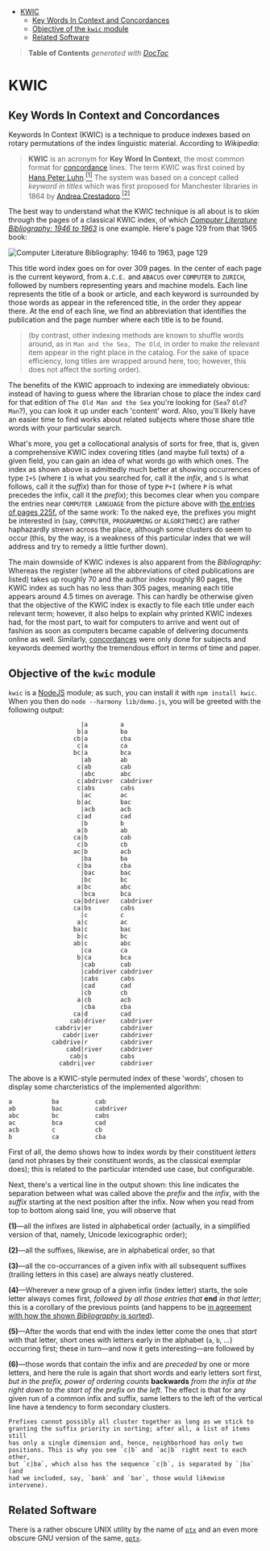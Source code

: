 

- [KWIC](#kwic)
	- [Key Words In Context and Concordances](#key-words-in-context-and-concordances)
	- [Objective of the `kwic` module](#objective-of-the-kwic-module)
	- [Related Software](#related-software)

> **Table of Contents**  *generated with [DocToc](http://doctoc.herokuapp.com/)*


# KWIC

## Key Words In Context and Concordances

Keywords In Context (KWIC) is a technique to produce indexes based on rotary permutations
of the index linguistic material. According to *Wikipedia*:

> **KWIC** is an acronym for **Key Word In Context**, the most common format for
> [concordance](https://en.wikipedia.org/wiki/Concordance_(publishing)) lines.
> The term KWIC was first coined by [Hans Peter
> Luhn](https://en.wikipedia.org/wiki/Hans_Peter_Luhn).[<sup>[1]</sup>](https://en.wikipedia.org/wiki/Key_Word_in_Context#cite_note-1)
> The system was based on a concept called *keyword in titles* which was first
> proposed for Manchester libraries in 1864 by [Andrea
> Crestadoro](https://en.wikipedia.org/wiki/Andrea_Crestadoro).[<sup>[2]</sup>](https://en.wikipedia.org/wiki/Key_Word_in_Context#cite_note-index-2)

The best way to understand what the KWIC technique is all about is to skim
through the pages of a classical KWIC index, of which [*Computer Literature
Bibliography: 1946 to 1963*](https://books.google.de/books?id=Ig6tEGv6CTAC&dq=computer%20language&pg=PA129#v=onepage&q=computer%20language&f=false)
is one example. Here's page 129 from that 1965 book:

![*Computer Literature Bibliography: 1946 to 1963*, page 129](https://github.com/loveencounterflow/kwic/raw/master/art/kwic.png)

This title word index goes on for over 309 pages. In the center of each page is
the current keyword, from `A.C.E.` and `ABACUS` over `COMPUTER` to `ZURICH`,
followed by numbers representing years and machine models. Each line represents
the title of a book or article, and each keyword is surrounded by those words as
appear in the referenced title, in the order they appear there. At the end of
each line, we find an abbreviation that identifies the publication and the page
number where each title is to be found.

> (by contrast, other indexing methods are known to shuffle words around, as in
> `Man and the Sea, The Old`, in order to make *the* relevant item appear in the
> right place in the catalog. For the sake of space efficiency, long titles are
> wrapped around here, too; however, this does not affect the sorting order).

The benefits of the KWIC approach to indexing are immediately obvious: instead
of having to guess where the librarian chose to place the index card for that
edition of `The Old Man and the Sea` you're looking for (`Sea`? `Old`? `Man`?),
you can look it up under each 'content' word. Also, you'll likely have an easier
time to find works about related subjects where those share title words with
your particular search.

What's more, you get a collocational analysis of sorts for free, that is, given
a comprehensive KWIC index covering titles (and maybe full texts) of a given
field, you can gain an idea of what words go with which ones. The index as shown
above is admittedly much better at showing occurrences of type `I+S` (where `I`
is what you searched for, call it the *infix*, and `S` is what follows, call it
the *suffix*) than for those of type `P+I` (where `P` is what precedes the
infix, call it the *prefix*); this becomes clear when you compare the entries
near `COMPUTER LANGUAGE` from the picture above with [the entries of pages
225f.](https://books.google.de/books?id=Ig6tEGv6CTAC&dq=computer%20language&pg=PA225#v=onepage&q=language&f=false)
of the same work: To the naked eye, the prefixes you might be interested in
(say, `COMPUTER`, `PROGRAMMING` or `ALGORITHMIC`) are rather haphazardly strewn
across the place, although some clusters do seem to occur (this, by the way, is
a weakness of this particular index that we will address and try to remedy a
little further down).

The main downside of KWIC indexes is also apparent from the *Bibliography*:
Whereas the register (where all the abbreviations of cited publications are
listed) takes up roughly 70 and the author index roughly 80 pages, the KWIC
index as such has no less than 305 pages, meaning each title appears around 4.5
times on average. This can hardly be otherwise given that the objective of the
KWIC index is exactly to file each title under each relevant term; however, it
also helps to explain why printed KWIC indexes had, for the most part, to wait
for computers to arrive and went out of fashion as soon as computers became
capable of delivering documents online as well. Similarly,
[concordances](https://de.wikipedia.org/wiki/Konkordanz) were only done for
subjects and keywords deemed worthy the tremendous effort in terms of time and
paper.

## Objective of the `kwic` module

`kwic` is a [NodeJS](http://nodejs.org) module; as such, you can install it
with `npm install kwic`. When you then do `node --harmony lib/demo.js`, you
will be greeted with the following output:

```
                    |a         a
                   b|a         ba
                  cb|a         cba
                   c|a         ca
                  bc|a         bca
                    |ab        ab
                   c|ab        cab
                    |abc       abc
                   c|abdriver  cabdriver
                   c|abs       cabs
                    |ac        ac
                   b|ac        bac
                    |acb       acb
                   c|ad        cad
                    |b         b
                   a|b         ab
                  ca|b         cab
                   c|b         cb
                  ac|b         acb
                    |ba        ba
                   c|ba        cba
                    |bac       bac
                    |bc        bc
                   a|bc        abc
                    |bca       bca
                  ca|bdriver   cabdriver
                  ca|bs        cabs
                    |c         c
                   a|c         ac
                  ba|c         bac
                   b|c         bc
                  ab|c         abc
                    |ca        ca
                   b|ca        bca
                    |cab       cab
                    |cabdriver cabdriver
                    |cabs      cabs
                    |cad       cad
                    |cb        cb
                   a|cb        acb
                    |cba       cba
                  ca|d         cad
                 cab|driver    cabdriver
             cabdriv|er        cabdriver
               cabdr|iver      cabdriver
            cabdrive|r         cabdriver
                cabd|river     cabdriver
                 cab|s         cabs
              cabdri|ver       cabdriver
```

The above is a KWIC-style permuted index of these 'words', chosen
to display some charcteristics of the implemented algorithm:

```
a           ba          cab
ab          bac         cabdriver
abc         bc          cabs
ac          bca         cad
acb         c           cb
b           ca          cba
```
First of all, the demo shows how to index *words* by their constituent *letters*
(and not phrases by their constituent words, as the classical exemplar does);
this is related to the particular intended use case, but configurable.

Next, there's a vertical line in the output shown: this line indicates the
separation between what was called above the *prefix* and the *infix*, with the
*suffix* starting at the next position after the infix. Now when you read from
top to bottom along said line, you will observe that

**(1)**—all the infixes are listed in alphabetical order (actually, in a simplified
    version of that, namely, Unicode lexicographic order);

**(2)**—all the suffixes, likewise, are in alphabetical order, so that

**(3)**—all the co-occurrances of a given infix with all subsequent suffixes (trailing
    letters in this case) are always neatly clustered.

**(4)**—Wherever a new group of a given infix (index letter) starts, the sole
    letter always comes first, *followed by all those entries that* **end** *in
    that letter*; this is a corollary of the previous points (and happens to be
    [in agreement with how the shown *Bibliography* is
    sorted](https://books.google.de/books?id=Ig6tEGv6CTAC&dq=computer%20language&pg=PA126#v=onepage&q=computer%20language&f=false)).

**(5)**—After the words that end with the index letter come the ones that *start*
    with that letter, short ones with letters early in the alphabet (`a`, `b`, ...)
    occurring first; these in turn—and now it gets interesting—are followed by

**(6)**—those words that contain the infix and are *preceded* by one or more
    letters, and here the rule is again that short words and early letters sort
    first, *but in the prefix, power of ordering counts* **backwards** *from the
    infix at the right down to the start of the prefix on the left*. The effect
    is that for any given run of a common infix and suffix, same letters to the
    left of the vertical line have a tendency to form secondary clusters.

    Prefixes cannot possibly all cluster together as long as we stick to
    granting the suffix priority in sorting; after all, a list of items still
    has only a single dimension and, hence, neighborhood has only two
    positions. This is why you see `c|b` and `ac|b` right next to each other,
    but `c|ba`, which also has the sequence `c|b`, is separated by `|ba` (and
    had we included, say, `bank` and `bar`, those would likewise intervene).

## Related Software

There is a rather obscure UNIX utility by the name of
[`ptx`](https://en.wikipedia.org/wiki/Ptx_%28Unix%29) and an even more obscure
GNU version of the same,
[`gptx`](http://www.math.utah.edu/docs/info/gptx_1.html).





